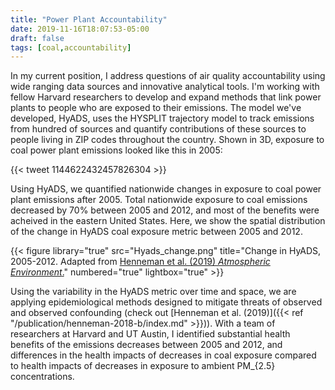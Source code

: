```yaml
---
title: "Power Plant Accountability"
date: 2019-11-16T18:07:53-05:00
draft: false
tags: [coal,accountability]
---
```


In my current position, I address questions of air quality accountability using wide ranging data sources and innovative analytical tools. I'm working with fellow Harvard researchers to develop and expand methods that link power plants to people who are exposed to their emissions. The model we've developed, HyADS, uses the HYSPLIT trajectory model to track emissions from hundred of sources and quantify contributions of these sources to people living in ZIP codes throughout the country. Shown in 3D, exposure to coal power plant emissions looked like this in 2005:

{{< tweet 1144622432457826304 >}}

Using HyADS, we quantified nationwide changes in exposure to coal power plant emissions after 2005. Total nationwide exposure to coal emissions decreased by 70% between 2005 and 2012, and most of the benefits were acheived in the eastern United States. Here, we show the spatial distribution of the change in HyADS coal exposure metric between 2005 and 2012.

{{< figure library="true" src="Hyads_change.png" title="Change in HyADS, 2005-2012. Adapted from [Henneman et al. (2019) _Atmospheric Environment_.](https://www.lucashenneman.org/publication/henneman-2018-a/)" numbered="true" lightbox="true" >}}

Using the variability in the HyADS metric over time and space, we are applying epidemiological methods designed to mitigate threats of observed and observed confounding (check out [Henneman et al. (2019)]({{< ref "/publication/henneman-2018-b/index.md" >}})). With a team of researchers at Harvard and UT Austin, I identified substantial health benefits of the emissions decreases between 2005 and 2012, and differences in the health impacts of decreases in coal exposure compared to health impacts of decreases in exposure to ambient PM_{2.5} concentrations.

